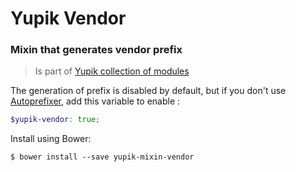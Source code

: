 Yupik Vendor
============

### Mixin that generates vendor prefix

> Is part of [Yupik collection of modules](https://github.com/laurentperroteau/yupik)

The generation of prefix is disabled by default, but if you don't use [Autoprefixer](https://github.com/postcss/autoprefixer), add this variable to enable :

````scss
$yupik-vendor: true;
````

Install using Bower:

    $ bower install --save yupik-mixin-vendor